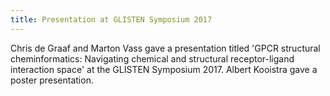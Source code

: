 ```yaml
---
title: Presentation at GLISTEN Symposium 2017
---
```

Chris de Graaf and Marton Vass gave a presentation titled 'GPCR structural cheminformatics: Navigating chemical and structural receptor-ligand interaction space' at the GLISTEN Symposium 2017. Albert Kooistra gave a poster presentation.